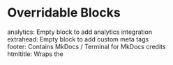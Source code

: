 # Overridable Blocks

analytics: Empty block to add analytics integration  
extrahead: Empty block to add custom meta tags  
footer: Contains MkDocs / Terminal for MkDocs credits  
htmltitle: Wraps the <title> tag  
before_markdown_content: Section before main markdown content
markdown_content: Content from page's markdown definition
after_markdown_content: Section after main markdown content (contains Tile Grid by default if `tiles` is set)



| Template Block          | Add Override In    | Extend From             |
| ----------------------- | ------------------ | ----------------------- |
| before_markdown_content | partials/page.html | partials/page-base.html |
| markdown_content        | partials/page.html | partials/page-base.html |
| after_markdown_content  | partials/page.html | partials/page-base.html |
| analytics               | partials/main.html | partials/base.html      |
| extrahead               | partials/main.html | partials/base.html      |
| footer                  | partials/main.html | partials/base.html      |
| htmltitle               | partials/main.html | partials/base.html      |